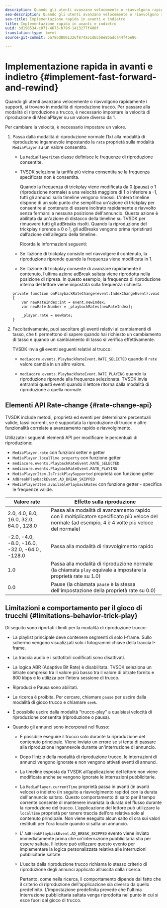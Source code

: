 ```yaml
---
description: Quando gli utenti avanzano velocemente o riavvolgono rapidamente i supporti, si trovano in modalità di riproduzione trucco. Per passare alla modalità di riproduzione a trucco, è necessario impostare la velocità di riproduzione di MediaPlayer su un valore diverso da 1.
seo-description: Quando gli utenti avanzano velocemente o riavvolgono rapidamente i supporti, si trovano in modalità di riproduzione trucco. Per passare alla modalità di riproduzione a trucco, è necessario impostare la velocità di riproduzione di MediaPlayer su un valore diverso da 1.
seo-title: Implementazione rapida in avanti e indietro
title: Implementazione rapida in avanti e indietro
uuid: bd190534-c871-4673-b79d-1413277f480f
translation-type: tm+mt
source-git-commit: 5a786d8001326f874a51d65b8e8badca44f46e96

---
```



# Implementazione rapida in avanti e indietro {#implement-fast-forward-and-rewind}

Quando gli utenti avanzano velocemente o riavvolgono rapidamente i supporti, si trovano in modalità di riproduzione trucco. Per passare alla modalità di riproduzione a trucco, è necessario impostare la velocità di riproduzione di MediaPlayer su un valore diverso da 1.

Per cambiare la velocità, è necessario impostare un valore.

1. Passa dalla modalità di riproduzione normale (1x) alla modalità di riproduzione ingannevole impostando la `rate` proprietà sulla modalità `MediaPlayer` su un valore consentito.

   * La `MediaPlayerItem` classe definisce le frequenze di riproduzione consentite.
   * TVSDK seleziona la tariffa più vicina consentita se la frequenza specificata non è consentita.

      Quando la frequenza di trickplay viene modificata da 0 (pausa) o 1 (riproduzione normale) a una velocità maggiore di 1 o inferiore a -1, tutti gli annunci sulla timeline vengono rimossi. L&#39;intera timeline dispone di un solo punto che semplifica un&#39;azione di trickplay per consentire al contenuto di essere inoltrato rapidamente e riavvolto senza fermarsi a nessuna posizione dell&#39;annuncio. Questa azione è abilitata da un&#39;azione di distacco della timeline su TVSDK per rimuovere tutti gli adBreaks risolti. Quando la riproduzione del trickplay riprende a 0 o 1, gli adBreaks vengono prima ripristinati dall’azione dell’allegato della timeline.

      Ricorda le informazioni seguenti:

   * Se l’azione di trickplay consiste nel riavvolgere il contenuto, la riproduzione riprende quando la frequenza viene modificata in 1.
   * Se l’azione di trickplay consente di avanzare rapidamente il contenuto, l’ultima azione adBreak saltata viene riprodotta nella posizione di ripresa.
   In questo esempio, la frequenza di riproduzione interna del lettore viene impostata sulla frequenza richiesta.

   ```
   private function onPlaybackRateChange(event:IndexChangeEvent):void { 
       var newRateIndex:int = event.newIndex; 
       var newRate:Number = _playbackRates[newRateIndex]; 
   
       _player.rate = newRate; 
   } 
   ```

1. Facoltativamente, puoi ascoltare gli eventi relativi ai cambiamenti di tasso, che ti permettono di sapere quando hai richiesto un cambiamento di tasso e quando un cambiamento di tasso si verifica effettivamente.

   TVSDK invia gli eventi seguenti relativi al trucco:

   * `mediacore.events.PlaybackRateEvent.RATE_SELECTED` quando il `rate` valore cambia in un altro valore.

   * `mediacore.events.PlaybackRateEvent.RATE_PLAYING` quando la riproduzione riprende alla frequenza selezionata.
   TVSDK invia entrambi questi eventi quando il lettore ritorna dalla modalità di riproduzione a quella normale.

## Elementi API Rate-change {#rate-change-api}

TVSDK include metodi, proprietà ed eventi per determinare percentuali valide, tassi correnti, se è supportata la riproduzione di trucco e altre funzionalità correlate a avanzamento rapido e riavvolgimento.

Utilizzate i seguenti elementi API per modificare le percentuali di riproduzione:

* `MediaPlayer.rate` con funzioni setter e getter
* `MediaPlayer.localTime property` con funzione getter
* `mediacore.events.PlaybackRateEvent.RATE_SELECTED`
* `mediacore.events.PlaybackRateEvent.RATE_PLAYING`
* `MediaPlayerItem.IsTrickPlaySupported` proprietà con funzione getter
* `AdBreakPlaybackEvent.AD_BREAK_SKIPPED`
* `MediaPlayerItem.availablePlaybackRates` con funzione getter - specifica le frequenze valide.

| Valore rate | Effetto sulla riproduzione |
|---|---|
| 2.0, 4.0, 8.0, 16.0, 32.0, 64.0  , 128.0 | Passa alla modalità di avanzamento rapido con il moltiplicatore specificato più veloce del normale (ad esempio, 4 è 4 volte più veloce del normale) |
| -2.0, -4.0, -8.0, -16.0, -32.0, -64.0  , -128.0 | Passa alla modalità di riavvolgimento rapido |
| 1.0 | Passa alla modalità di riproduzione normale (la chiamata `play` equivale a impostare la proprietà rate su 1.0) |
| 0.0 | Pause (la chiamata `pause` è la stessa dell&#39;impostazione della proprietà rate su 0.0) |

## Limitazioni e comportamento per il gioco di trucchi {#limitations-behavior-trick-play}

Di seguito sono riportati i limiti per la modalità di riproduzione trucco:

* La playlist principale deve contenere segmenti di solo I-frame. Sullo schermo vengono visualizzati solo i fotogrammi chiave della traccia I-frame.
* La traccia audio e i sottotitoli codificati sono disattivati.
* La logica ABR (Adaptive Bit Rate) è disabilitata. TVSDK seleziona un bitrate compreso tra il valore più basso tra il valore di bitrate fornito e 800 kbps e lo utilizza per l’intera sessione di trucco.
* Riproduci e Pausa sono abilitati.
* La ricerca è proibita. Per cercare, chiamare `pause` per uscire dalla modalità di gioco trucco e chiamare `seek`.

* È possibile uscire dalla modalità &quot;trucco-play&quot; a qualsiasi velocità di riproduzione consentita (riproduzione o pausa).
* Quando gli annunci sono incorporati nel flusso:

   * È possibile eseguire il trucco solo durante la riproduzione del contenuto principale. Viene inviato un errore se si tenta di passare alla riproduzione ingannevole durante un&#39;interruzione di annuncio.
   * Dopo l’inizio della modalità di riproduzione trucco, le interruzioni di annunci vengono ignorate e non vengono attivati eventi di annunci.
   * La timeline esposta da TVSDK all’applicazione del lettore non viene modificata anche se vengono ignorate le interruzioni pubblicitarie.
   * La `MediaPlayer.currentTime` proprietà passa in avanti (in avanti veloce) o indietro (in seguito a riavvolgimento rapido) con la durata dell&#39;annuncio saltato. Questo comportamento di salto per il tempo corrente consente di mantenere invariata la durata del flusso durante la riproduzione del trucco. L’applicazione del lettore può utilizzare la `localTime` proprietà per tenere traccia dell’ora relativa solo al contenuto principale. Non viene eseguito alcun salto di ora sui valori restituiti per l&#39;ora locale quando si salta un annuncio.

   * L&#39; `AdBreakPlaybackEvent.AD_BREAK_SKIPPED` evento viene inviato immediatamente prima che un&#39;interruzione pubblicitaria stia per essere saltata. Il lettore può utilizzare questo evento per implementare la logica personalizzata relativa alle interruzioni pubblicitarie saltate.
   * L’uscita dalla riproduzione trucco richiama lo stesso criterio di riproduzione degli annunci applicato all’uscita dalla ricerca.

      Pertanto, come nella ricerca, il comportamento dipende dal fatto che il criterio di riproduzione dell&#39;applicazione sia diverso da quello predefinito. L&#39;impostazione predefinita prevede che l&#39;ultima interruzione pubblicitaria saltata venga riprodotta nel punto in cui si esce fuori dal gioco di trucco.